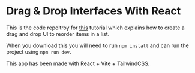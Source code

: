 # Drag & Drop Interfaces With React

This is the code repoitroy for [this]() tutorial which explains how to create a drag and drop UI to reorder items in a list.

When you download this you will need to run `npm install` and can run the project using `npm run dev`.

This app has been made with React + Vite + TailwindCSS.
